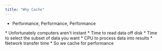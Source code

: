 ```yaml
---
title: "Why Cache"
---
```


* Performance, Performance, Performance

<div markdown="markdown" class="presenter-note">
* Unfortunately computers aren't instant
  * Time to read data off disk
  * Time to select the subset of data you want
  * CPU to process data into results
  * Network transfer time
* So we cache for performance
</div>